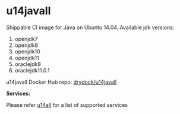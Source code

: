 u14javall
===============

Shippable CI image for Java on Ubuntu 14.04. Available jdk versions:

1. openjdk7
2. openjdk8
3. openjdk10
4. openjdk11
5. oraclejdk8
6. oraclejdk11.0.1

u14javall Docker Hub repo: [drydock/u14javall](https://hub.docker.com/r/drydock/u14javall/)
  
**Services:**

Please refer [u14all](https://github.com/dry-dock/u14all) for a list of supported services

